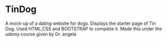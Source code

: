 # TinDog
A mock-up of a dating website for dogs. Displays the starter page of Tin Dog. Used HTML,CSS and BOOTSTRAP to complete it.
Made this under the udemy course given by Dr. angela
